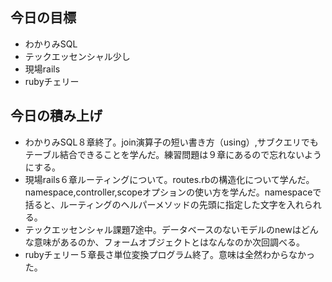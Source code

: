 ## 今日の目標
- わかりみSQL
- テックエッセンシャル少し
- 現場rails
- rubyチェリー

## 今日の積み上げ
- わかりみSQL８章終了。join演算子の短い書き方（using）,サブクエリでもテーブル結合できることを学んだ。練習問題は９章にあるので忘れないようにする。
- 現場rails６章ルーティングについて。routes.rbの構造化について学んだ。namespace,controller,scopeオプションの使い方を学んだ。namespaceで括ると、ルーティングのヘルパーメソッドの先頭に指定した文字を入れられる。
- テックエッセンシャル課題7途中。データベースのないモデルのnewはどんな意味があるのか、フォームオブジェクトとはなんなのか次回調べる。
- rubyチェリー５章長さ単位変換プログラム終了。意味は全然わからなかった。